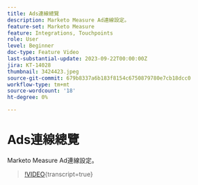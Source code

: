 ```yaml
---
title: Ads連線總覽
description: Marketo Measure Ad連線設定。
feature-set: Marketo Measure
feature: Integrations, Touchpoints
role: User
level: Beginner
doc-type: Feature Video
last-substantial-update: 2023-09-22T00:00:00Z
jira: KT-14028
thumbnail: 3424423.jpeg
source-git-commit: 679b8337a6b183f8154c6750879780e7cb18dcc0
workflow-type: tm+mt
source-wordcount: '18'
ht-degree: 0%

---
```



# Ads連線總覽

Marketo Measure Ad連線設定。

>[!VIDEO](https://video.tv.adobe.com/v/3424423/?learn=on){transcript=true}

